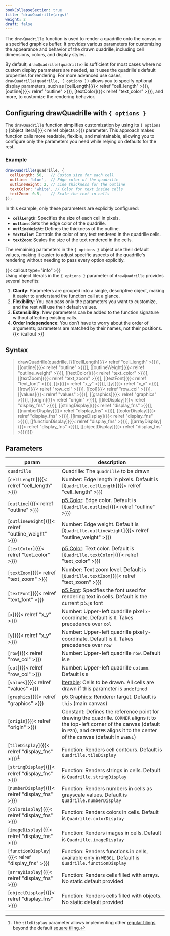 ```yaml
---
bookCollapseSection: true
title: "drawQuadrille(args)"
weight: 2
draft: false
---
```


The `drawQuadrille` function is used to render a quadrille onto the canvas or a specified graphics buffer. It provides various parameters for customizing the appearance and behavior of the drawn quadrille, including cell dimensions, colors, and display styles.

By default, `drawQuadrille(quadrille)` is sufficient for most cases where no custom display parameters are needed, as it uses the quadrille's default properties for rendering. For more advanced use cases, `drawQuadrille(quadrille, { options })` allows you to specify optional display parameters, such as [cellLength]({{< relref "cell_length" >}}), [outline]({{< relref "outline" >}}), [textColor]({{< relref "text_color" >}}), and more, to customize the rendering behavior.

## Configuring drawQuadrille with `{ options }`  

The `drawQuadrille` function simplifies customization by using its `{ options }` [object literal]({{< relref objects >}}) parameter. This approach makes function calls more readable, flexible, and maintainable, allowing you to configure only the parameters you need while relying on defaults for the rest.  

### Example  

```js
drawQuadrille(quadrille, {
  cellLength: 50,   // Custom size for each cell
  outline: 'blue',  // Edge color of the quadrille
  outlineWeight: 2, // Line thickness for the outline
  textColor: 'white', // Color for text inside cells
  textZoom: 0.5,    // Scale the text in cells
});
```

In this example, only these parameters are explicitly configured:  
- **`cellLength`**: Specifies the size of each cell in pixels.  
- **`outline`**: Sets the edge color of the quadrille.  
- **`outlineWeight`**: Defines the thickness of the outline.  
- **`textColor`**: Controls the color of any text rendered in the quadrille cells.  
- **`textZoom`**: Scales the size of the text rendered in the cells.  

The remaining parameters in the `{ options }` object use their default values, making it easier to adjust specific aspects of the quadrille's rendering without needing to pass every option explicitly.  

{{< callout type="info" >}}  
Using object literals in the `{ options }` parameter of `drawQuadrille` provides several benefits:  

1. **Clarity**: Parameters are grouped into a single, descriptive object, making it easier to understand the function call at a glance.  
2. **Flexibility**: You can pass only the parameters you want to customize, and the rest will use their default values.  
3. **Extensibility**: New parameters can be added to the function signature without affecting existing calls.  
4. **Order Independence**: You don’t have to worry about the order of arguments; parameters are matched by their names, not their positions.  
{{< /callout >}}  

## Syntax

> drawQuadrille(quadrille, [{[[cellLength]({{< relref "cell_length" >}})], [[outline]({{< relref "outline" >}})], [[outlineWeight]({{< relref "outline_weight" >}})], [[textColor]({{< relref "text_color" >}})], [[textZoom]({{< relref "text_zoom" >}})], [[textFont]({{< relref "text_font" >}})], [[x]({{< relref "x_y" >}})], [[y]({{< relref "x_y" >}})], [[row]({{< relref "row_col" >}})], [[col]({{< relref "row_col" >}})], [[values]({{< relref "values" >}})], [[graphics]({{< relref "graphics" >}})], [[origin]({{< relref "origin" >}})], [[tileDisplay]({{< relref "display_fns" >}})], [[stringDisplay]({{< relref "display_fns" >}})], [[numberDisplay]({{< relref "display_fns" >}})], [[colorDisplay]({{< relref "display_fns" >}})], [[imageDisplay]({{< relref "display_fns" >}})], [[functionDisplay]({{< relref "display_fns" >}})], [[arrayDisplay]({{< relref "display_fns" >}})], [[objectDisplay]({{< relref "display_fns" >}})]}])

## Parameters

| param       | description                                                                                           |
|-----------------|-------------------------------------------------------------------------------------------------------|
| `quadrille`       | Quadrille: The `quadrille` to be drawn                                                                |
| [`cellLength`]({{< relref "cell_length" >}}) | Number: Edge length in pixels. Default is [`Quadrille.cellLength`]({{< relref "cell_length" >}})        |
| [`outline`]({{< relref "outline" >}}) | [p5.Color](https://p5js.org/reference/#/p5.Color): Edge color. Default is [`Quadrille.outline`]({{< relref "outline" >}}) |
| [`outlineWeight`]({{< relref "outline_weight" >}}) | Number: Edge weight. Default is [`Quadrille.outlineWeight`]({{< relref "outline_weight" >}})            |
| [`textColor`]({{< relref "text_color" >}}) | [p5.Color](https://p5js.org/reference/#/p5.Color): Text color. Default is [`Quadrille.textColor`]({{< relref "text_color" >}}) |
| [`textZoom`]({{< relref "text_zoom" >}}) | Number: Text zoom level. Default is [`Quadrille.textZoom`]({{< relref "text_zoom" >}})                   |
| [`textFont`]({{< relref "text_font" >}}) | [p5.Font](https://p5js.org/reference/#/p5.Font): Specifies the font used for rendering text in cells. Default is the current p5.js font |
| [`x`]({{< relref "x_y" >}}) | Number: Upper-left quadrille pixel `x`-coordinate. Default is `0`. Takes precedence over `col`          |
| [`y`]({{< relref "x_y" >}}) | Number: Upper-left quadrille pixel `y`-coordinate. Default is `0`. Takes precedence over `row`          |
| [`row`]({{< relref "row_col" >}}) | Number: Upper-left quadrille `row`. Default is `0`                                                      |
| [`col`]({{< relref "row_col" >}}) | Number: Upper-left quadrille `column`. Default is `0`                                                   |
| [`values`]({{< relref "values" >}}) | [Iterable](https://developer.mozilla.org/en-US/docs/Web/JavaScript/Reference/Statements/for...of): Cells to be drawn. All cells are drawn if this parameter is `undefined` |
| [`graphics`]({{< relref "graphics" >}}) | [p5.Graphics](https://p5js.org/reference/#/p5.Graphics): Renderer target. Default is `this` (main canvas) |
| [`origin`]({{< relref "origin" >}}) | Constant: Defines the reference point for drawing the quadrille. `CORNER` aligns it to the top-left corner of the canvas (default in `P2D`), and `CENTER` aligns it to the center of the canvas (default in `WEBGL`) |
| [`tileDisplay`]({{< relref "display_fns" >}})[^1] | Function: Renders cell contours. Default is `Quadrille.tileDisplay`                                   |
| [`stringDisplay`]({{< relref "display_fns" >}}) | Function: Renders strings in cells. Default is `Quadrille.stringDisplay`                              |
| [`numberDisplay`]({{< relref "display_fns" >}}) | Function: Renders numbers in cells as grayscale values. Default is `Quadrille.numberDisplay`          |
| [`colorDisplay`]({{< relref "display_fns" >}}) | Function: Renders colors in cells. Default is `Quadrille.colorDisplay`                                |
| [`imageDisplay`]({{< relref "display_fns" >}}) | Function: Renders images in cells. Default is `Quadrille.imageDisplay`                                |
| [`functionDisplay`]({{< relref "display_fns" >}}) | Function: Renders functions in cells, available only in `WEBGL`. Default is `Quadrille.functionDisplay` |
| [`arrayDisplay`]({{< relref "display_fns" >}}) | Function: Renders cells filled with arrays. No static default provided                                |
| [`objectDisplay`]({{< relref "display_fns" >}}) | Function: Renders cells filled with objects. No static default provided                               |

[^1]: The `tileDisplay` parameter allows implementing other [regular tilings](https://en.wikipedia.org/wiki/Euclidean_tilings_by_convex_regular_polygons#Regular_tilings) beyond the default [square tiling](https://en.wikipedia.org/wiki/Square_tiling).